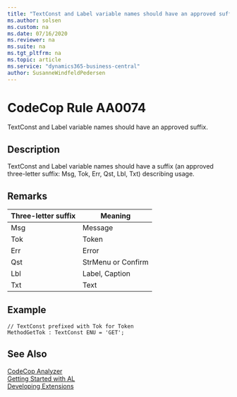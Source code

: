 ```yaml
---
title: "TextConst and Label variable names should have an approved suffix."
ms.author: solsen
ms.custom: na
ms.date: 07/16/2020
ms.reviewer: na
ms.suite: na
ms.tgt_pltfrm: na
ms.topic: article
ms.service: "dynamics365-business-central"
author: SusanneWindfeldPedersen
---
```

[//]: # (START>DO_NOT_EDIT)
[//]: # (IMPORTANT:Do not edit any of the content between here and the END>DO_NOT_EDIT.)
[//]: # (Any modifications should be made in the .xml files in the ModernDev repo.)
# CodeCop Rule AA0074
TextConst and Label variable names should have an approved suffix.  

## Description
TextConst and Label variable names should have a suffix (an approved three-letter suffix: Msg, Tok, Err, Qst, Lbl, Txt) describing usage.

[//]: # (IMPORTANT: END>DO_NOT_EDIT)

## Remarks

|Three-letter suffix  |Meaning  |
|---------------------|---------|
|Msg                  |Message  |
|Tok                  |Token   |
|Err                  |Error  |
|Qst                  |StrMenu or Confirm |
|Lbl                  |Label, Caption |
|Txt                  |Text |

## Example
```
// TextConst prefixed with Tok for Token
MethodGetTok : TextConst ENU = 'GET';
```

## See Also  
[CodeCop Analyzer](codecop.md)  
[Getting Started with AL](../devenv-get-started.md)  
[Developing Extensions](../devenv-dev-overview.md)  